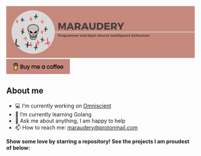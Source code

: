 <img src="./bannerfix.png" alt="Maraudery's GitHub README header image">
<a href="https://www.buymeacoffee.com/maraudery" target="_blank" rel="noreferrer nofollow">
  <img src="./bmac.png" alt="Buy Me A Coffee" height="40" width="170" >
</a>

## About me
- 💻 I’m currently working on [Omniscient](https://github.com/maraudery/omniscient)
- 🌱 I’m currently learning Golang
- 💬 Ask me about anything, I am happy to help
- 📫 How to reach me: maraudery@protonmail.com


**Show some love by starring a repository! See the projects I am proudest of below:**
